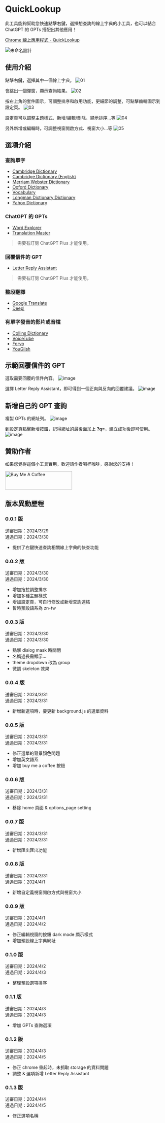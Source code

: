 # QuickLookup

此工具能夠幫助您快速點擊右鍵，選擇想查詢的線上字典的小工具，也可以結合 ChatGPT 的 GPTs 搭配出其他應用！

[Chrome 線上應用程式 - QuickLookup](https://chromewebstore.google.com/detail/quick-lookup/fonahidkajbgfhkmencgicnlpnhhcjlb?hl=zh-TW&authuser=0)

![未命名設計](https://hackmd.io/_uploads/rJEPRHEk0.png)

## 使用介紹

點擊右鍵，選擇其中一個線上字典。
![01](https://hackmd.io/_uploads/Hk0LoTPyA.png)

會跳出一個彈窗，顯示查詢結果。
![02](https://hackmd.io/_uploads/S1g0Isaw1A.png)

按右上角的套件圖示，可調整排序和啟用功能，更細節的調整，可點擊齒輪圖示到設定頁。
![03](https://hackmd.io/_uploads/SkA8opw1A.png)

設定頁可以調整主題樣式、新增/編輯/刪除、顯示排序...等
![04](https://hackmd.io/_uploads/H1RUspvyA.png)

另外新增或編輯時，可調整視窗開啟方式、視窗大小...等
![05](https://hackmd.io/_uploads/SJCUoaDJA.png)

## 選項介紹

### 查詢單字

- [Cambridge Dictionary](https://dictionary.cambridge.org/dictionary/english-chinese-traditional/apple)
- [Cambridge Dictionary (English)](https://dictionary.cambridge.org/dictionary/english/apple) 
- [Merriam Webster Dictionary](https://www.merriam-webster.com/dictionary/apple)
- [Oxford Dictionary](https://www.oxfordlearnersdictionaries.com/definition/english/apple) 
- [Vocabulary](https://www.vocabulary.com/dictionary/apple) 
- [Longman Dictionary Dictionary](https://www.ldoceonline.com/dictionary/apple) 
- [Yahoo Dictionary](https://tw.dictionary.search.yahoo.com/search?p=apple) 

### ChatGPT 的 GPTs

- [Word Explorer](https://chat.openai.com/g/g-XeTkWy0Bi-word-explorer) 
- [Translation Master](https://chat.openai.com/g/g-6KpqlNuJe-translation-master)

> 需要有訂閱 ChatGPT Plus 才能使用。

### 回覆信件的 GPT

- [Letter Reply Assistant](https://chat.openai.com/g/g-QqRVKynIZ-letter-reply-assistant)
  
> 需要有訂閱 ChatGPT Plus 才能使用。

### 整段翻譯

- [Google Translate](https://translate.google.com/?sl=auto&tl=zh-TW&text=apple) 
- [Deepl](https://www.deepl.com/translator#en/zh/apple) 

### 有單字發音的影片或音檔

- [Collins Dictionary](https://www.collinsdictionary.com/dictionary/english/apple) 
- [VoiceTube](https://tw.voicetube.com/definition/apple) 
- [Forvo](https://forvo.com/search/apple) 
- [YouGlish](https://youglish.com/search/apple)

## 示範回覆信件的 GPT

選取需要回覆的信件內容。
![image](https://hackmd.io/_uploads/rJpQJasyC.png)

選擇 Letter Reply Assistant，即可得到一個正向與反向的回覆建議。
![image](https://hackmd.io/_uploads/HyJFJaskA.png)

## 新增自己的 GPT 查詢

複製 GPTs 的網址列。
![image](https://hackmd.io/_uploads/HJMK-T5kA.png)

到設定頁點擊新增按鈕，記得網址的最後面加上 **?q=**，建立成功後即可使用。
![image](https://hackmd.io/_uploads/S1aA-65k0.png)

## 贊助作者

如果您覺得這個小工具實用，歡迎請作者喝杯咖啡，感謝您的支持！

<a href="https://www.buymeacoffee.com/Joe.lin" target="_blank"><img src="https://cdn.buymeacoffee.com/buttons/v2/default-yellow.png" alt="Buy Me A Coffee" style="height: 60px !important;width: 217px !important;" ></a>

## 版本異動歷程

### 0.0.1 版

送審日期：2024/3/29  
通過日期：2024/3/30  

- 提供了右鍵快速查詢相關線上字典的快查功能

### 0.0.2 版

送審日期：2024/3/30  
通過日期：2024/3/30  

- 增加拖拉調整排序
- 增加多種主題樣式
- 增加設定頁，可自行修改或新增查詢連結
- 暫時預設語系為 zn-tw

### 0.0.3 版

送審日期：2024/3/30  
通過日期：2024/3/30  

- 點擊 dialog mask 時關閉
- 名稱過長需顯示...
- theme dropdown 改為 group
- 微調 skeleton 效果

### 0.0.4 版

送審日期：2024/3/31  
通過日期：2024/3/31  

- 新增新選項時，要更新 background.js 的選單資料

### 0.0.5 版

送審日期：2024/3/31  
通過日期：2024/3/31  

- 修正選單的背景顏色問題
- 增加英文語系
- 增加 buy me a coffee 按鈕

### 0.0.6 版

送審日期：2024/3/31  
通過日期：2024/3/31  

- 移除 home 頁面 & options_page setting

### 0.0.7 版

送審日期：2024/3/31  
通過日期：2024/3/31  

- 新增匯出匯出功能

### 0.0.8 版

送審日期：2024/3/31  
通過日期：2024/4/1  

- 新增自定義視窗開啟方式與視窗大小

### 0.0.9 版

送審日期：2024/4/1  
通過日期：2024/4/2  

- 修正編輯視窗的按鈕 dark mode 顯示樣式
- 增加預設線上字典網址

### 0.1.0 版

送審日期：2024/4/2  
通過日期：2024/4/3  

- 整理預設選項排序

### 0.1.1 版

送審日期：2024/4/3  
通過日期：2024/4/3  

- 增加 GPTs 查詢選項

### 0.1.2 版

送審日期：2024/4/3  
通過日期：2024/4/5  

- 修正 chrome 重起時，未抓取 storage 的資料問題
- 調整 & 選項新增 Letter Reply Assistant

### 0.1.3 版

送審日期：2024/4/4  
通過日期：2024/4/5  

- 修正選項名稱
